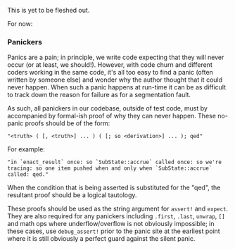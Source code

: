 This is yet to be fleshed out.

For now:

### Panickers

Panics are a pain; in principle, we write code expecting that they will never occur (or at least, we should!). However, with code churn and different coders working in the same code, it's all too easy to find a panic (often written by someone else) and wonder why the author thought that it could never happen. When such a panic happens at run-time it can be as difficult to track down the reason for failure as for a segmentation fault.

As such, all panickers in our codebase, outside of test code, must by accompanied by formal-ish proof of why they can never happen. These no-panic proofs should be of the form:

```
"<truth> ( [, <truth>] ... ) ( [; so <derivation>] ... ); qed"
```

For example:

```"in `enact_result` once: so `SubState::accrue` called once: so we're tracing: so one item pushed when and only when `SubState::accrue` called: qed."```

When the condition that is being asserted is substituted for the "qed", the resultant proof should be a logical tautology.

These proofs should be used as the string argument for `assert!` and `expect`. They are also required for any panickers including `.first`, `.last`, `unwrap`, `[]` and math ops where underflow/overflow is not obviously impossible; in these cases, use `debug_assert!` prior to the panic site at the earliest point where it is still obviously a perfect guard against the silent panic.


